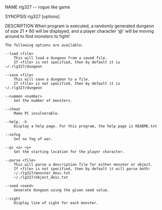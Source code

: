 
NAME
	rlg327 -- rogue like game

SYNOPSIS
	rlg327 [options]

DESCRIPTION
	When program is executed, a randomly generated dungeon of size 21 * 80 
	will be displayed, and a player character '@' will be moving around to 
	find monsters to fight!
	 
	The following options are available:

	--load <file>
		This will load a dungeon from a saved file.
		If <file> is not specified, then by default it is ~/.rlg327/dungeon

	--save <file>
		This will save a dungeon to a file.
		If <file> is not specified, then by default it is ~/.rlg327/dungeon
	
	--nummon <number>
		Set the number of monsters.
	
	--cheat
		Make PC invulnerable.

	--help, -h
		Display a help page. For this program, the help page is README.txt

	--nofog
		Set no fog of war.

	--pc <x> <y>
		Set the starting location for the player character.
	
	--parse <file>
		This will parse a description file for either monster or object.
		If <file> is not specified, then by default it will parse both:
		~/.rlg327/monster_desc.txt
		~/.rlg327/object_desc.txt
	
	--seed <seed>
		Generate dungeon using the given seed value.
	
	--sight
		Display line of sight for each monster.


